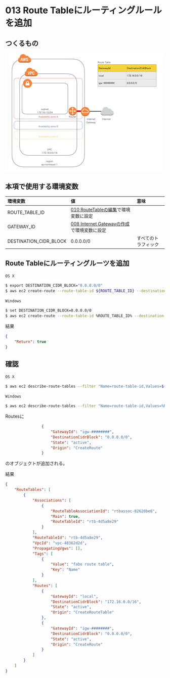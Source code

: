 # 013 Route Tableにルーティングルールを追加

## つくるもの

![](/img/vpc/vpc013.png)

## 本項で使用する環境変数

|環境変数|値|意味|
|:--|:--|:--|
|ROUTE_TABLE_ID|[010 RouteTableの編集](/vpc/010_modify_route_table.md)で環境変数に設定||
|GATEWAY_ID|[008 Internet Gatewayの作成](/vpc/008_create_gateway.md)で環境変数に設定||
|DESTINATION_CIDR_BLOCK|0.0.0.0/0|すべてのトラフィック|

## Route Tableにルーティングルーツを追加

`OS X`

```bash
$ export DESTINATION_CIDR_BLOCK="0.0.0.0/0"
$ aws ec2 create-route --route-table-id ${ROUTE_TABLE_ID} --destination-cidr-block ${DESTINATION_CIDR_BLOCK} --gateway-id ${GATEWAY_ID}
```

`Windows`

```bash
$ set DESTINATION_CIDR_BLOCK=0.0.0.0/0
$ aws ec2 create-route --route-table-id %ROUTE_TABLE_ID% --destination-cidr-block %DESTINATION_CIDR_BLOCK% --gateway-id %GATEWAY_ID%
```

結果

```json
{
    "Return": true
}
```

## 確認

`OS X`

```bash
$ aws ec2 describe-route-tables --filter "Name=route-table-id,Values=${ROUTE_TABLE_ID}"
```

`Windows`

```bash
$ aws ec2 describe-route-tables --filter "Name=route-table-id,Values=%ROUTE_TABLE_ID%"
```

Routesに

```json
                {
                    "GatewayId": "igw-########", 
                    "DestinationCidrBlock": "0.0.0.0/0", 
                    "State": "active", 
                    "Origin": "CreateRoute"
                }
```

のオブジェクトが追加される。


結果

```json
{
    "RouteTables": [
        {
            "Associations": [
                {
                    "RouteTableAssociationId": "rtbassoc-82620be6", 
                    "Main": true, 
                    "RouteTableId": "rtb-4d5a8e29"
                }
            ], 
            "RouteTableId": "rtb-4d5a8e29", 
            "VpcId": "vpc-48362d2d", 
            "PropagatingVgws": [], 
            "Tags": [
                {
                    "Value": "fabo route table", 
                    "Key": "Name"
                }
            ], 
            "Routes": [
                {
                    "GatewayId": "local", 
                    "DestinationCidrBlock": "172.16.0.0/16", 
                    "State": "active", 
                    "Origin": "CreateRouteTable"
                }, 
                {
                    "GatewayId": "igw-########", 
                    "DestinationCidrBlock": "0.0.0.0/0", 
                    "State": "active", 
                    "Origin": "CreateRoute"
                }
            ]
        }
    ]
}
```


